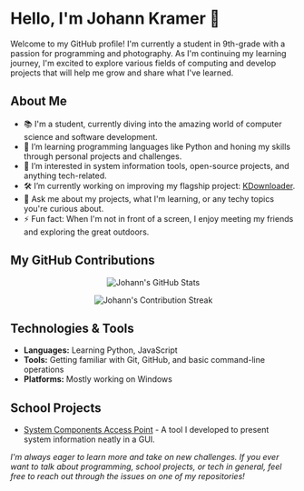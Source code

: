 # Hello, I'm Johann Kramer 👋

Welcome to my GitHub profile! I'm currently a student in 9th-grade with a passion for programming and photography. As I'm continuing my learning journey, I'm excited to explore various fields of computing and develop projects that will help me grow and share what I've learned.

## About Me

- 📚 I'm a student, currently diving into the amazing world of computer science and software development.
- 🌱 I’m learning programming languages like Python and honing my skills through personal projects and challenges.
- 👀 I’m interested in system information tools, open-source projects, and anything tech-related.
- 🛠️ I’m currently working on improving my flagship project: [KDownloader](https://github.com/Johann-FullHD/KDownloader).
- 💬 Ask me about my projects, what I'm learning, or any techy topics you're curious about.
- ⚡ Fun fact: When I'm not in front of a screen, I enjoy meeting my friends and exploring the great outdoors.

## My GitHub Contributions

<p align="center">
    <img src="https://github-readme-stats.vercel.app/api?username=Johann-FullHD&show_icons=true&bg_color=30,e96443,904e95&title_color=fff&text_color=fff" alt="Johann's GitHub Stats" />
</p>

<p align="center">
  <img src="https://github-readme-streak-stats.herokuapp.com/?user=Johann-FullHD&theme=dark" alt="Johann's Contribution Streak">
</p>

## Technologies & Tools

- **Languages:** Learning Python, JavaScript
- **Tools:** Getting familiar with Git, GitHub, and basic command-line operations
- **Platforms:** Mostly working on Windows

## School Projects

- [System Components Access Point](https://github.com/Johann-FullHD/System-Components-Access-Point) - A tool I developed to present system information neatly in a GUI.

_I'm always eager to learn more and take on new challenges. If you ever want to talk about programming, school projects, or tech in general, feel free to reach out through the issues on one of my repositories!_
